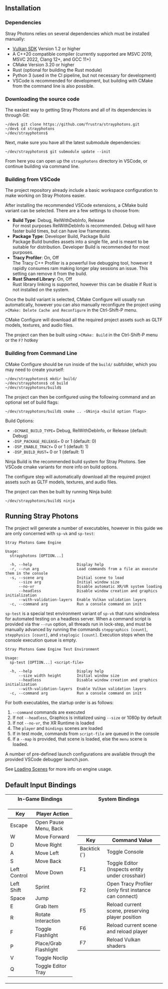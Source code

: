 ## Installation

### Dependencies

Stray Photons relies on several dependencies which must be installed manually:
- [Vulkan SDK](https://www.vulkan.org/tools) Version 1.2 or higher
- A C++20 compatible compiler (currently supported are MSVC 2019, MSVC 2022, Clang 12+, and GCC 11+)
- CMake Version 3.20 or higher
- Rust (optional for building the Rust module)
- Python 3 (used in the CI pipeline, but not necessary for development)
- VSCode is recommended for development, but building with CMake from the command line is also possible.

### Downloading the source code

The easiest way to getting Stray Photons and all of its dependencies is through Git:

```
~/dev$ git clone https://github.com/frustra/strayphotons.git
~/dev$ cd strayphotons
~/dev/strayphotons$
```

Next, make sure you have all the latest submodule dependencies:

```
~/dev/strayphotons$ git submodule update --init
```

From here you can open up the `strayphotons` directory in VSCode, or continue building via command line.

### Building from VSCode

The project repository already include a basic workspace configuration to make working on Stray Photons easier.

After installing the recommended VSCode extensions, a CMake build variant can be selected. There are a few settings to choose from:
- **Build Type**: Debug, RelWithDebInfo, Release  
  For most purposes RelWithDebInfo is recommended. Debug will have faster build times, but can have low framerates.
- **Package Type**: Developer Build, Package Build  
  Package Build bundles assets into a single file, and is meant to be suitable for distribution. Developer Build is recommended for most purposes.
- **Tracy Profiler**: On, Off  
  The Tracy C++ Profiler is a powerful live debugging tool, however it rapidly consumes ram making longer play sessions an issue. This setting can remove it from the build.
- **Rust Shared Library**: On, Off  
  Rust library linking is supported, however this can be disable if Rust is not installed on the system.

Once the build variant is selected, CMake Configure will usually run automatically, however you can also manually reconfigure the project using `>CMake: Delete Cache and Reconfigure` in the Ctrl-Shift-P menu.

CMake Configure will download all the required project assets such as GLTF models, textures, and audio files.

The project can then be built using `>CMake: Build` in the Ctrl-Shift-P menu or the `F7` hotkey

### Building from Command Line

CMake Configure should be run inside of the `build/` subfolder, which you may need to create yourself:
```
~/dev/strayphotons$ mkdir build/
~/dev/strayphotons$ cd build
~/dev/strayphotons/build$
```

The project can then be configured using the following command and an optional set of build flags:
```
~/dev/strayphotons/build$ cmake .. -GNinja <build option flags>
```

Build Options:
- `-DCMAKE_BUILD_TYPE=` Debug, RelWithDebInfo, or Release (default: Debug)
- `-DSP_PACKAGE_RELEASE=` 0 or 1 (default: 0)
- `-DSP_ENABLE_TRACY=` 0 or 1 (default: 1)
- `-DSP_BUILD_RUST=` 0 or 1 (default: 1)

Ninja Build is the recommended build system for Stray Photons. See VSCode cmake variants for more info on build options.

The configure step will automatically download all the required project assets such as GLTF models, textures, and audio files.

The project can then be built by running Ninja build:
```
~/dev/strayphotons/build$ ninja
```

## Running Stray Photons

The project will generate a number of executables, however in this guide we are only concerned with `sp-vk` and `sp-test`:
```
Stray Photons Game Engine

Usage:
  strayphotons [OPTION...]

  -h, --help                    Display help
  -r, --run arg                 Load commands from a file an execute them in the console
  -s, --scene arg               Initial scene to load
      --size arg                Initial window size
      --no-vr                   Disable automatic XR/VR system loading
      --headless                Disable window creation and graphics initialization
      --with-validation-layers  Enable Vulkan validation layers
  -c, --command arg             Run a console command on init
```

`sp-test` is a special test environment variant of `sp-vk` that runs windowless for automated testing on a headless server.
When a command script is provided via thw `--run` option, all threads run in lock-step, and must be manually advanced by
running the commands `stepgraphics [count]`, `stepphysics [count]`, and `steplogic [count]`.
Execution stops when the console execution queue is empty.
```
Stray Photons Game Engine Test Environment

Usage:
  sp-test [OPTION...] <script-file>

  -h, --help                    Display help
      --size width height       Initial window size
      --headless                Disable window creation and graphics initialization
      --with-validation-layers  Enable Vulkan validation layers
  -c, --command arg             Run a console command on init
```

For both executables, the startup order is as follows:
1. `--command` commands are executed
1. If not `--headless`, Graphics is initialized using `--size` or 1080p by default
1. If not `--no-vr`, the XR Runtime is loaded
1. The `player` and `bindings` scenes are loaded
1. If in test mode, commands from `script-file` are queued in the console
1. If a `--map` is provided, that scene is loaded, else the `menu` scene is loaded.

A number of pre-defined launch configurations are available through the provided VSCode debugger launch.json.

See [Loading Scenes](./Loading_Scenes.md) for more info on engine usage.

## Default Input Bindings

<table>
<tr><th>In-Game Bindings</th><th>System Bindings</th></tr>
<tr><td>

| Key           | Player Action         |
|---------------|-----------------------|
| Escape        | Open Pause Menu, Back |
| W             | Move Forward          |
| D             | Move Right            |
| A             | Move Left             |
| S             | Move Back             |
| Left Control  | Move Down             |
| Left Shift    | Sprint                |
| Space         | Jump                  |
| E             | Grab Item             |
| R             | Rotate Interaction    |
| F             | Toggle Flashlight     |
| P             | Place/Grab Flashlight |
| V             | Toggle Noclip         |
| Q             | Toggle Editor Tray    |

</td><td>

| Key          | Command Value                                         |
|--------------|-------------------------------------------------------|
| Backtick (`) | Toggle Console                                        |
| F1           | Toggle Editor (Inspects entity under crosshair)       |
| F2           | Open Tracy Profiler (only first instance can connect) |
| F5           | Reload current scene, preserving player position      |
| F6           | Reload current scene and reload player                |
| F7           | Reload Vulkan shaders                                 |

</td></tr> </table>
